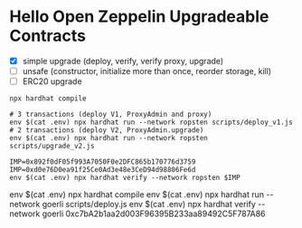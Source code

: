 # Hello Open Zeppelin Upgradeable Contracts

-   [x] simple upgrade (deploy, verify, verify proxy, upgrade)
-   [ ] unsafe (constructor, initialize more than once, reorder storage, kill)
-   [ ] ERC20 upgrade

```shell
npx hardhat compile

# 3 transactions (deploy V1, ProxyAdmin and proxy)
env $(cat .env) npx hardhat run --network ropsten scripts/deploy_v1.js
# 2 transactions (deploy V2, ProxyAdmin.upgrade)
env $(cat .env) npx hardhat run --network ropsten scripts/upgrade_v2.js

IMP=0x892f0dF05f993A7050F0e2DFC865b170776d3759
IMP=0xd0e76D0ea91f25Ce0Ad3e48e3CeD94d98806Fe6d
env $(cat .env) npx hardhat verify --network ropsten $IMP
```


env $(cat .env) npx hardhat compile
env $(cat .env) npx hardhat run --network goerli scripts/deploy.js
env $(cat .env) npx hardhat verify --network goerli 0xc7bA2b1aa2d003F96395B233aa89492C5F787A86
